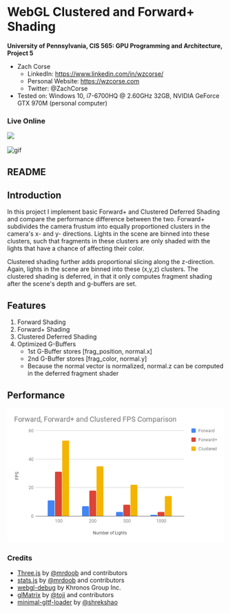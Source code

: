 WebGL Clustered and Forward+ Shading
======================

**University of Pennsylvania, CIS 565: GPU Programming and Architecture, Project 5**

* Zach Corse
  * LinkedIn: https://www.linkedin.com/in/wzcorse/
  * Personal Website: https://wzcorse.com
  * Twitter: @ZachCorse
* Tested on: Windows 10, i7-6700HQ @ 2.60GHz 32GB, NVIDIA GeForce GTX 970M (personal computer)

### Live Online

[![](img/screenshot.png)](http://TODO.github.io/Project5B-WebGL-Deferred-Shading)

![gif](img/test_scene.gif)

## README

Introduction
------------
In this project I implement basic Forward+ and Clustered Deferred Shading and compare the performance difference between the two. Forward+ subdivides the camera frustum into equally proportioned clusters in the camera's x- and y- directions. Lights in the scene are binned into these clusters, such that fragments in these clusters are only shaded with the lights that have a chance of affecting their color.

Clustered shading further adds proportional slicing along the z-direction. Again, lights in the scene are binned into these (x,y,z) clusters. The clustered shading is deferred, in that it only computes fragment shading after the scene's depth and g-buffers are set.

Features
------------
1. Forward Shading
2. Forward+ Shading
3. Clustered Deferred Shading
4. Optimized G-Buffers
   * 1st G-Buffer stores [frag_position, normal.x]
   * 2nd G-Buffer stores [frag_color, normal.y]
   * Because the normal vector is normalized, normal.z can be computed in the deferred fragment shader

Performance
------------

![pic1](img/graph_1.png)

### Credits

* [Three.js](https://github.com/mrdoob/three.js) by [@mrdoob](https://github.com/mrdoob) and contributors
* [stats.js](https://github.com/mrdoob/stats.js) by [@mrdoob](https://github.com/mrdoob) and contributors
* [webgl-debug](https://github.com/KhronosGroup/WebGLDeveloperTools) by Khronos Group Inc.
* [glMatrix](https://github.com/toji/gl-matrix) by [@toji](https://github.com/toji) and contributors
* [minimal-gltf-loader](https://github.com/shrekshao/minimal-gltf-loader) by [@shrekshao](https://github.com/shrekshao)
